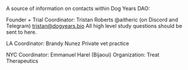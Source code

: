 A source of information on contacts within Dog Years DAO:

Founder + Trial Coordinator: Tristan Roberts @aitheric (on Discord and Telegram) tristan@dogyears.bio
All high level study questions should be sent to here. 

LA Coordinator: Brandy Nunez
Private vet practice

NYC Coordinator: Emmanuel Harel (Bijaoui)
 Organization: Treat Therapeutics
